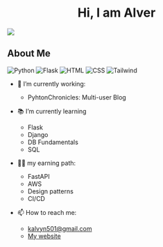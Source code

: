 <div align="center">
<h1 align="center">Hi, I am Alver</h1>
</div>
<img src="https://github.com/JPC501/JPC501/assets/117424143/96084e7d-9af7-4028-a367-b2b4fc01e2bd">

## About Me
![Python](https://img.shields.io/badge/Python-3.11-blue)
![Flask](https://img.shields.io/badge/Flask-FFFFFF?style=for-the-badge&logo=flask&logoColor=black)
![HTML](https://img.shields.io/badge/HTML-239120?style=for-the-badge&logo=html5&logoColor=white)
![CSS](https://img.shields.io/badge/CSS-1572B6?style=for-the-badge&logo=css3&logoColor=white)
![Tailwind](https://img.shields.io/badge/Tailwind_CSS-38B2AC?style=for-the-badge&logo=tailwind-css&logoColor=white)

- 🔭 I’m currently working:
  - PyhtonChronicles: Multi-user Blog
  
- 📚 I’m currently learning
  - Flask
  - Django
  - DB Fundamentals
  - SQL
  
- 👨‍🏫 my earning path:
  - FastAPI
  - AWS
  - Design patterns
  - CI/CD
  
- 📫 How to reach me:
  - kalvyn501@gmail.com
  - [My website](https://www.alverjpc.com/)



<!--
**JPC501/JPC501** is a ✨ _special_ ✨ repository because its `README.md` (this file) appears on your GitHub profile.

Here are some ideas to get you started:

- 🔭 I’m currently working on ...
- 🌱 I’m currently learning ...
- 👯 I’m looking to collaborate on ...
- 🤔 I’m looking for help with ...
- 💬 Ask me about ...
- 📫 How to reach me: ...
- 😄 Pronouns: ...
- ⚡ Fun fact: ...
-->
